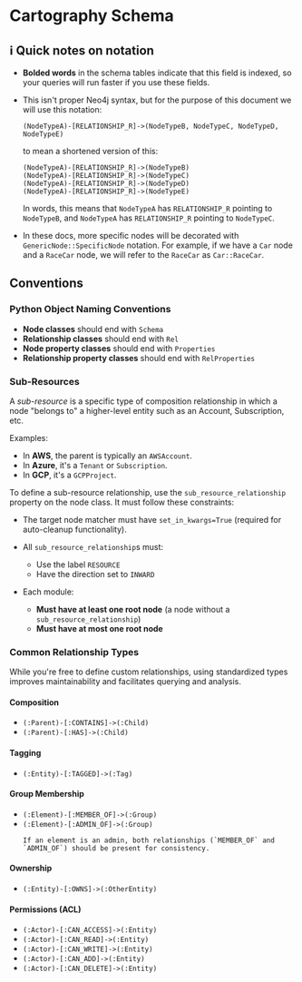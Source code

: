 # Cartography Schema

## ℹ️ Quick notes on notation
- **Bolded words** in the schema tables indicate that this field is indexed, so your queries will run faster if you use these fields.

- This isn't proper Neo4j syntax, but for the purpose of this document we will use this notation:

	```
	(NodeTypeA)-[RELATIONSHIP_R]->(NodeTypeB, NodeTypeC, NodeTypeD, NodeTypeE)
	```

	to mean a shortened version of this:

	```
	(NodeTypeA)-[RELATIONSHIP_R]->(NodeTypeB)
	(NodeTypeA)-[RELATIONSHIP_R]->(NodeTypeC)
	(NodeTypeA)-[RELATIONSHIP_R]->(NodeTypeD)
	(NodeTypeA)-[RELATIONSHIP_R]->(NodeTypeE)
	```

	In words, this means that `NodeTypeA` has `RELATIONSHIP_R` pointing to `NodeTypeB`, and `NodeTypeA` has `RELATIONSHIP_R` pointing to `NodeTypeC`.

- In these docs, more specific nodes will be decorated with `GenericNode::SpecificNode` notation. For example, if we have a `Car` node and a `RaceCar` node, we will refer to the `RaceCar` as `Car::RaceCar`.

## Conventions

### Python Object Naming Conventions

* **Node classes** should end with `Schema`
* **Relationship classes** should end with `Rel`
* **Node property classes** should end with `Properties`
* **Relationship property classes** should end with `RelProperties`

### Sub-Resources

A *sub-resource* is a specific type of composition relationship in which a node "belongs to" a higher-level entity such as an Account, Subscription, etc.

Examples:

* In **AWS**, the parent is typically an `AWSAccount`.
* In **Azure**, it's a `Tenant` or `Subscription`.
* In **GCP**, it's a `GCPProject`.

To define a sub-resource relationship, use the `sub_resource_relationship` property on the node class. It must follow these constraints:

* The target node matcher must have `set_in_kwargs=True` (required for auto-cleanup functionality).
* All `sub_resource_relationship`s must:

  * Use the label `RESOURCE`
  * Have the direction set to `INWARD`
* Each module:

  * **Must have at least one root node** (a node without a `sub_resource_relationship`)
  * **Must have at most one root node**

### Common Relationship Types

While you're free to define custom relationships, using standardized types improves maintainability and facilitates querying and analysis.

#### Composition

* `(:Parent)-[:CONTAINS]->(:Child)`
* `(:Parent)-[:HAS]->(:Child)`

#### Tagging

* `(:Entity)-[:TAGGED]->(:Tag)`

#### Group Membership

* `(:Element)-[:MEMBER_OF]->(:Group)`
* `(:Element)-[:ADMIN_OF]->(:Group)`
    ```{note}
    If an element is an admin, both relationships (`MEMBER_OF` and `ADMIN_OF`) should be present for consistency.
    ```

#### Ownership

* `(:Entity)-[:OWNS]->(:OtherEntity)`

#### Permissions (ACL)

* `(:Actor)-[:CAN_ACCESS]->(:Entity)`
* `(:Actor)-[:CAN_READ]->(:Entity)`
* `(:Actor)-[:CAN_WRITE]->(:Entity)`
* `(:Actor)-[:CAN_ADD]->(:Entity)`
* `(:Actor)-[:CAN_DELETE]->(:Entity)`


```{include} ../modules/_cartography-metadata/schema.md
```

```{include} ../modules/aws/schema.md
```

```{include} ../modules/azure/schema.md
```

```{include} ../modules/bigfix/schema.md
```

```{include} ../modules/crowdstrike/schema.md
```

```{include} ../modules/cve/schema.md
```

```{include} ../modules/digitalocean/schema.md
```

```{include} ../modules/duo/schema.md
```

```{include} ../modules/entra/schema.md
```

```{include} ../modules/gcp/schema.md
```

```{include} ../modules/github/schema.md
```

```{include} ../modules/gsuite/schema.md
```

```{include} ../modules/jamf/schema.md
```

```{include} ../modules/kandji/schema.md
```

```{include} ../modules/kubernetes/schema.md
```

```{include} ../modules/lastpass/schema.md
```

```{include} ../modules/oci/schema.md
```

```{include} ../modules/okta/schema.md
```

```{include} ../modules/pagerduty/schema.md
```

```{include} ../modules/semgrep/schema.md
```

```{include} ../modules/snipeit/schema.md
```
